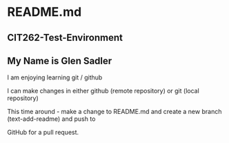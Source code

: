 # README.md

## CIT262-Test-Environment

## My Name is Glen Sadler

I am enjoying learning git / github

I can make changes in either github (remote repository) or git (local repository)

This time around - make a change to README.md and create a new branch (text-add-readme) and push to

GitHub for a pull request.
